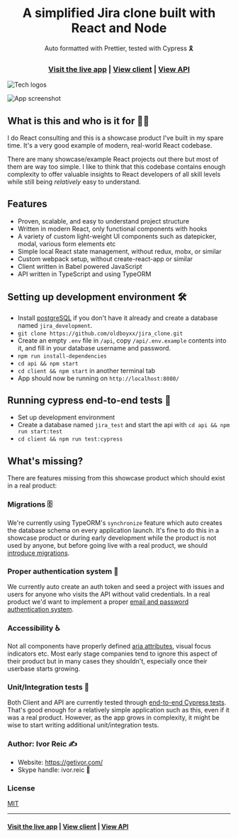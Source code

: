 <h1 align="center">A simplified Jira clone built with React and Node</h1>

<div align="center">Auto formatted with Prettier, tested with Cypress 🎗</div>

<h3 align="center">
  <a href="https://jira.ivorreic.com/">Visit the live app</a> |
  <a href="https://github.com/oldboyxx/jira_clone/tree/master/client">View client</a> |
  <a href="https://github.com/oldboyxx/jira_clone/tree/master/api">View API</a>
</h3>

![Tech logos](https://i.ibb.co/DVFj8PL/tech-icons.jpg)

![App screenshot](https://i.ibb.co/W3qVvCn/jira-optimized.jpg)

## What is this and who is it for 🤷‍♀️

I do React consulting and this is a showcase product I've built in my spare time. It's a very good example of modern, real-world React codebase.

There are many showcase/example React projects out there but most of them are way too simple. I like to think that this codebase contains enough complexity to offer valuable insights to React developers of all skill levels while still being _relatively_ easy to understand.

## Features

- Proven, scalable, and easy to understand project structure
- Written in modern React, only functional components with hooks
- A variety of custom light-weight UI components such as datepicker, modal, various form elements etc
- Simple local React state management, without redux, mobx, or similar
- Custom webpack setup, without create-react-app or similar
- Client written in Babel powered JavaScript
- API written in TypeScript and using TypeORM

## Setting up development environment 🛠

- Install [postgreSQL](https://www.postgresql.org/) if you don't have it already and create a database named `jira_development`.
- `git clone https://github.com/oldboyxx/jira_clone.git`
- Create an empty `.env` file in `/api`, copy `/api/.env.example` contents into it, and fill in your database username and password.
- `npm run install-dependencies`
- `cd api && npm start`
- `cd client && npm start` in another terminal tab
- App should now be running on `http://localhost:8080/`

## Running cypress end-to-end tests 🚥

- Set up development environment
- Create a database named `jira_test` and start the api with `cd api && npm run start:test`
- `cd client && npm run test:cypress`

## What's missing?

There are features missing from this showcase product which should exist in a real product:

### Migrations 🗄

We're currently using TypeORM's `synchronize` feature which auto creates the database schema on every application launch. It's fine to do this in a showcase product or during early development while the product is not used by anyone, but before going live with a real product, we should [introduce migrations](https://github.com/typeorm/typeorm/blob/master/docs/migrations.md).

### Proper authentication system 🔐

We currently auto create an auth token and seed a project with issues and users for anyone who visits the API without valid credentials. In a real product we'd want to implement a proper [email and password authentication system](https://www.google.com/search?q=email+and+password+authentication+node+js&oq=email+and+password+authentication+node+js).

### Accessibility ♿

Not all components have properly defined [aria attributes](https://developer.mozilla.org/en-US/docs/Web/Accessibility/ARIA), visual focus indicators etc. Most early stage companies tend to ignore this aspect of their product but in many cases they shouldn't, especially once their userbase starts growing.

### Unit/Integration tests 🧪

Both Client and API are currently tested through [end-to-end Cypress tests](https://github.com/oldboyxx/jira_clone/tree/master/client/cypress/integration). That's good enough for a relatively simple application such as this, even if it was a real product. However, as the app grows in complexity, it might be wise to start writing additional unit/integration tests.

### Author: Ivor Reic ✍️

- Website: https://getivor.com/
- Skype handle: ivor.reic 💬

### License

[MIT](https://opensource.org/licenses/MIT)

<hr>

<h4>
  <a href="https://jira.ivorreic.com/">Visit the live app</a> |
  <a href="https://github.com/oldboyxx/jira_clone/tree/master/client">View client</a> |
  <a href="https://github.com/oldboyxx/jira_clone/tree/master/api">View API</a>
</h4>
